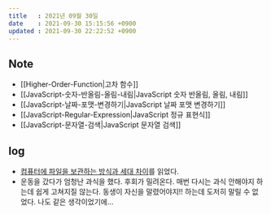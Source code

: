 ```yaml
---
title   : 2021년 09월 30일
date    : 2021-09-30 15:15:56 +0900
updated : 2021-09-30 22:22:52 +0900
---
```

## Note 
- [[Higher-Order-Function|고차 함수]]
- [[JavaScript-숫자-반올림-올림-내림|JavaScript 숫자 반올림, 올림, 내림]]
- [[JavaScript-날짜-포맷-변경하기|JavaScript 날짜 포맷 변경하기]]
- [[JavaScript-Regular-Expression|JavaScript 정규 표현식]]
- [[JavaScript-문자열-검색|JavaScript 문자열 검색]]

## log 
- [컴퓨터에 파일을 보관하는 방식과 세대 차이](https://tir.netlify.app/Technology/file-not-found)를 읽었다.
- 운동을 갔다가 엄청난 과식을 했다. 후회가 밀려온다. 매번 다시는 과식 안해야지 하는데 쉽게 고쳐지질 않는다. 동생이 자신을 말렸어야지!! 하는데 도저히 말릴 수 없었다. 나도 같은 생각이었기에...

